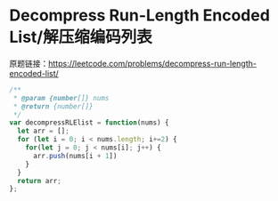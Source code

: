 # Decompress Run-Length Encoded List/解压缩编码列表
原题链接：https://leetcode.com/problems/decompress-run-length-encoded-list/


```js
/**
 * @param {number[]} nums
 * @return {number[]}
 */
var decompressRLElist = function(nums) {
  let arr = [];
  for (let i = 0; i < nums.length; i+=2) {
    for(let j = 0; j < nums[i]; j++) {
      arr.push(nums[i + 1])
    }
  }
  return arr;
};
```